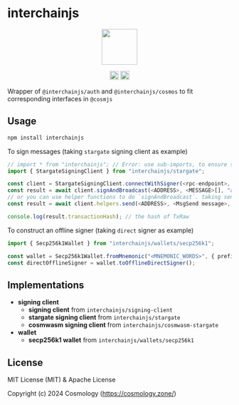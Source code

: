 # interchainjs

<p align="center">
  <img src="https://user-images.githubusercontent.com/545047/188804067-28e67e5e-0214-4449-ab04-2e0c564a6885.svg" width="80">
</p>

<p align="center" width="100%">
  <!-- <a href="https://github.com/cosmology-tech/interchainjs/actions/workflows/run-tests.yaml">
    <img height="20" src="https://github.com/cosmology-tech/interchainjs/actions/workflows/run-tests.yaml/badge.svg" />
  </a> -->
   <a href="https://github.com/cosmology-tech/interchainjs/blob/main/LICENSE-MIT"><img height="20" src="https://img.shields.io/badge/license-MIT-blue.svg"></a>
   <a href="https://github.com/cosmology-tech/interchainjs/blob/main/LICENSE-Apache"><img height="20" src="https://img.shields.io/badge/license-Apache-blue.svg"></a>
</p>

Wrapper of `@interchainjs/auth` and `@interchainjs/cosmos` to fit corresponding interfaces in `@cosmjs` 

## Usage

```sh
npm install interchainjs
```

To sign messages (taking `stargate` signing client as example)

```ts
// import * from "interchainjs"; // Error: use sub-imports, to ensure small app size
import { StargateSigningClient } from "interchainjs/stargate";

const client = StargateSigningClient.connectWithSigner(<rpc-endpoint>, <offline signer>);
const result = await client.signAndBroadcast(<ADDRESS>, <MESSAGE>[], "auto");
// or you can use helper functions to do `signAndBroadcast`. taking send tokens as example
const result = await client.helpers.send(<ADDRESS>, <MsgSend message>, "auto", "");

console.log(result.transactionHash); // the hash of TxRaw
```

To construct an offline signer (taking `direct` signer as example)

```ts
import { Secp256k1Wallet } from "interchainjs/wallets/secp256k1";

const wallet = Secp256k1Wallet.fromMnemonic("<MNEMONIC_WORDS>", { prefix: "<prefix>" });
const directOfflineSigner = wallet.toOfflineDirectSigner();
```

## Implementations

- **signing client**
  - **signing client** from `interchainjs/signing-client`
  - **stargate signing client** from `interchainjs/stargate`
  - **cosmwasm signing client** from `interchainjs/cosmwasm-stargate`
- **wallet**
  - **secp256k1 wallet** from `interchainjs/wallets/secp256k1`

## License

MIT License (MIT) & Apache License

Copyright (c) 2024 Cosmology (https://cosmology.zone/)